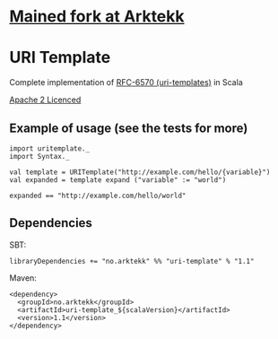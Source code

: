 [Mained fork at Arktekk](https://github.com/arktekk/uri-template)
===

URI Template
=============
Complete implementation of [RFC-6570 (uri-templates)](http://tools.ietf.org/html/rfc6570) in Scala

[Apache 2 Licenced](http://www.apache.org/licenses/LICENSE-2.0)

Example of usage (see the tests for more)
--------------------------------------------------

	import uritemplate._
	import Syntax._
	
	val template = URITemplate("http://example.com/hello/{variable}")
	val expanded = template expand ("variable" := "world")
	
	expanded == "http://example.com/hello/world"

Dependencies
------------

SBT:
	
	libraryDependencies += "no.arktekk" %% "uri-template" % "1.1"

Maven:

	<dependency>
	  <groupId>no.arktekk</groupId>
	  <artifactId>uri-template_${scalaVersion}</artifactId>
	  <version>1.1</version>
	</dependency>
